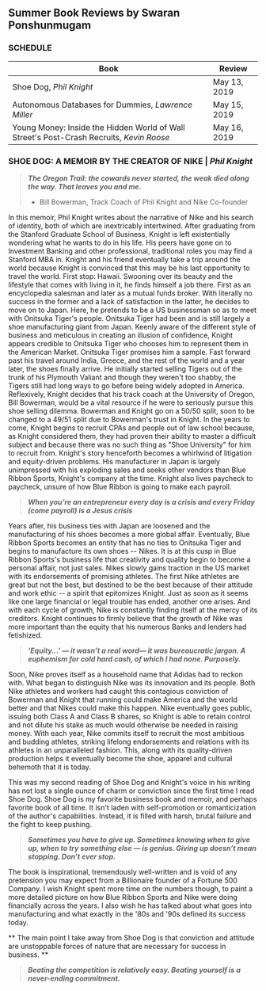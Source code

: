 ## Summer Book Reviews by Swaran Ponshunmugam

### SCHEDULE

Book | Review
--------- | -------------
Shoe Dog, *Phil Knight* | May 13, 2019
Autonomous Databases for Dummies, *Lawrence Miller* | May 15, 2019
Young Money: Inside the Hidden World of Wall Street's Post-Crash Recruits, *Kevin Roose* | May 16, 2019


### SHOE DOG: A MEMOIR BY THE CREATOR OF NIKE | *Phil Knight*
> ***The Oregon Trail: the cowards never started, the weak died along the way. That leaves you and me.***
> - Bill Bowerman, Track Coach of Phil Knight and Nike Co-founder

In this memoir, Phil Knight writes about the narrative of Nike and his search of identity, both of which are inextricably intertwined. After graduating from the Stanford Graduate School of Business, Knight is left existentially wondering what he wants to do in his life. His peers have gone on to Investment Banking and other professional, traditional roles you may find a Stanford MBA in. Knight and his friend eventually take a trip around the world because Knight is convinced that this may be his last opportunity to travel the world. First stop: Hawaii. Swooning over its beauty and the lifestyle that comes with living in it, he finds himself a job there. First as an encyclopedia salesman and later as a mutual funds broker. With literally no success in the former and a lack of satisfaction in the latter, he decides to move on to Japan. Here, he pretends to be a US businessman so as to meet with Onitsuka Tiger's people. Onitsuka Tiger had been and is still largely a shoe manufacturing giant from Japan. Keenly aware of the different style of business and meticulous in creating an illusion of confidence, Knight appears credible to Onitsuka Tiger who chooses him to represent them in the American Market. Onitsuka Tiger promises him a sample. Fast forward past his travel around India, Greece, and the rest of the world and a year later, the shoes finally arrive. He initially started selling Tigers out of the trunk of his Plymouth Valiant and though they weren't too shabby, the Tigers still had long ways to go before being widely adopted in America. Reflexively, Knight decides that his track coach at the University of Oregon, Bill Bowerman, would be a vital resource if he were to seriously pursue this shoe selling dilemma. Bowerman and Knight go on a 50/50 split, soon to be changed to a 49/51 split due to Bowerman's trust in Knight. In the years to come, Knight begins to recruit CPAs and people out of law school because, as Knight considered them, they had proven their ability to master a difficult subject and because there was no such thing as "Shoe University" for him to recruit from. Knight's story henceforth becomes a whirlwind of litigation and equity-driven problems. His manufacturer in Japan is largely unimpressed with his exploding sales and seeks other vendors than Blue Ribbon Sports, Knight's company at the time. Knight also lives paycheck to paycheck, unsure of how Blue Ribbon is going to make each payroll.

> ***When you’re an entrepreneur every day is a crisis and every Friday (come payroll) is a Jesus crisis***

Years after, his business ties with Japan are loosened and the manufacturing of his shoes becomes a more global affair. Eventually, Blue Ribbon Sports becomes an entity that has no ties to Onitsuka Tiger and begins to manufacture its own shoes -- Nikes. It is at this cusp in Blue Ribbon Sports's business life that creativity and quality begin to become a personal affair, not just sales. Nikes slowly gains traction in the US market with its endorsements of promising athletes. The first Nike athletes are great but not the best, but destined to be the best because of their attitude and work ethic -- a spirit that epitomizes Knight. Just as soon as it seems like one large financial or legal trouble has ended, another one arises. And with each cycle of growth, Nike is constantly finding itself at the mercy of its creditors. Knight continues to firmly believe that the growth of Nike was more important than the equity that his numerous Banks and lenders had fetishized. 

> ***'Equity...' — it wasn’t a real word— it was bureaucratic jargon. A euphemism for cold hard cash, of which I had none. Purposely.***

Soon, Nike proves itself as a household name that Adidas had to reckon with. What began to distinguish Nike was its innovation and its people. Both Nike athletes and workers had caught this contagious conviction of Bowerman and Knight that running could make America and the world better and that Nikes could make this happen. Nike eventually goes public, issuing both Class A and Class B shares, so Knight is able to retain control and not dilute his stake as much would otherwise be needed in raising money. With each year, Nike commits itself to recruit the most ambitious and budding athletes, striking lifelong endorsements and relations with its athletes in an unparalleled fashion. This, along with its quality-driven production helps it eventually become the shoe, apparel and cultural behemoth that it is today. 

This was my second reading of Shoe Dog and Knight's voice in his writing has not lost a single ounce of charm or conviction since the first time I read Shoe Dog. Shoe Dog is my favorite business book and memoir, and perhaps favorite book of all time. It isn't laden with self-promotion or romanticization of the author's capabilities. Instead, it is filled with harsh, brutal failure and the fight to keep pushing.

> ***Sometimes you have to give up. Sometimes knowing when to give up, when to try something
else — is genius. Giving up doesn’t mean stopping. Don’t ever stop.***

The book is inspirational, tremendously well-written and is void of any pretension you may expect from a Billionaire founder of a Fortune 500 Company. I wish Knight spent more time on the numbers though, to paint a more detailed picture on how Blue Ribbon Sports and Nike were doing financially across the years. I also wish he has talked about what goes into manufacturing and what exactly in the '80s and '90s defined its success today. 

** The main point I take away from Shoe Dog is that conviction and attitude are unstoppable forces of nature that are necessary for success in business. **

> ***Beating the competition is relatively easy. Beating yourself is a never-ending commitment.***

